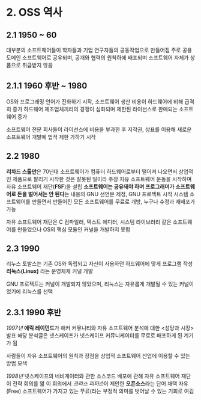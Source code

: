 # 2. OSS 역사


## 2.1 1950 ~ 60
대부분의 소프트웨어들이 학자들과 기업 연구자들의 공동작업으로 만들어짐
주로 공용 도메인 소프트웨어로 공유되며, 공개와 협력의 원칙하에 배포되며 소프트웨어 자체가 상품으로 취급받지 않음

## 2.1.1 1960 후반 ~ 1980
OS와 프로그래밍 언어가 진화하기 시작, 소프트웨어 생산 비용이 하드웨어에 비해 급격히 증가
하드웨어 제조업체끼리의 경쟁이 심화되며 제한된 라이선스로 판매되는 소프트웨어 증가

소프트웨어 전문 회사들이 라이선스에 비용을 부과한 후 저작권, 상표를 이용해 새로운 소프트웨어 개발에 법적 제한 가하기 시작

## 2.2 1980
**리차드 스톨만**은 70년대 소프트웨어가 컴퓨터 하드웨어로부터 떨어져 나오면서 상업적인 제품으로 팔리기 시작한 것은 잘못된 일이라 주장
자유 소프트웨어 운동을 시작하며 자유 소프트웨어 재단(**FSF**)을 설립
**소프트웨어는 공유돼야 하며 프로그래머가 소프트웨어로 돈을 벌어서는 안 된다**는 내용의 GNU 선언문 제정, GNU 프로젝트 시작
시스템 소프트웨어를 만들면서 만들어진 모든 소프트웨어를 무료로 개방, 누구나 수정과 재배포가 가능

자유 소프트웨어 재단은 C 컴파일러, 텍스트 에디터, 시스템 라이브러리 같은 소프트웨어를 만들었으나 OS의 핵심 모듈인 커널을 개발하지 못함

## 2.3 1990
리누스 토발스는 기존 OS와 독립되고 자신이 사용하던 하드웨어에 맞게 프로그램 작성
**리눅스(Linux)** 라는 운영체제 커널 개발

GNU 프로젝트는 커널이 개발되지 않았으며, 리눅스는 자유롭게 개발될 수 있는 커널이었기에 리눅스를 선택

## 2.3.1 1990 후반
*1997년* **에릭 레이먼드**가 해커 커뮤니티와 자유 소프트웨어 분석에 대한 <성당과 시장> 발표
해당 분석글은 넷스케이프가 넷스케이프 커뮤니케이터를 무료로 배포하게 된 계기가 됨

사람들이 자유 소프트웨어의 원칙과 장점을 상업적 소프트웨어 산업에 이용할 수 있는 방법 모색

*1998년* 넷스케이프의 네비게이터와 관한 소스코드 배포에 관해 자유 소프트웨어 재단이 전략 회의를 엶
이 회의에서 *크리스 피터슨*이 제안한 **오픈소스**라는 단어 채택
자유(Free) 소프트웨어가 가지고 있는 무료(라는 부정적 의미를 벗어날 수 있는 기회로 여김
